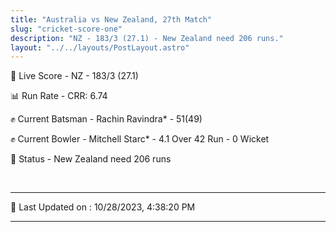 ```yaml
---
title: "Australia vs New Zealand, 27th Match"
slug: "cricket-score-one"
description: "NZ - 183/3 (27.1) - New Zealand need 206 runs."
layout: "../../layouts/PostLayout.astro"
---
```


🔴 Live Score - NZ - 183/3 (27.1)  

📊 Run Rate - CRR: 6.74  

✊ Current Batsman - Rachin Ravindra* - 51(49)  

✊ Current Bowler - Mitchell Starc* - 4.1 Over 42 Run - 0 Wicket  

📑 Status - New Zealand need 206 runs

<br />

***

📝 Last Updated on : 10/28/2023, 4:38:20 PM

***

